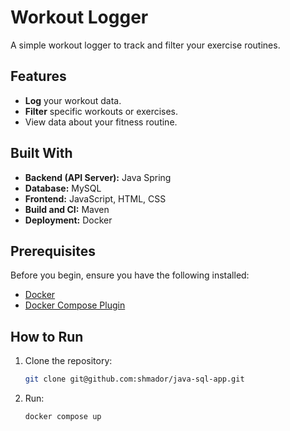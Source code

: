 # Workout Logger

A simple workout logger to track and filter your exercise routines.

## Features

- **Log** your workout data.
- **Filter** specific workouts or exercises.
- View data about your fitness routine.

## Built With

- **Backend (API Server):** Java Spring
- **Database:** MySQL
- **Frontend:** JavaScript, HTML, CSS
- **Build and CI:** Maven
- **Deployment:** Docker

## Prerequisites

Before you begin, ensure you have the following installed:

- [Docker](https://www.docker.com/)
- [Docker Compose Plugin](https://docs.docker.com/compose/install/)

## How to Run

1. Clone the repository:

   ```bash
   git clone git@github.com:shmador/java-sql-app.git

2. Run:
   ```bash
   docker compose up


